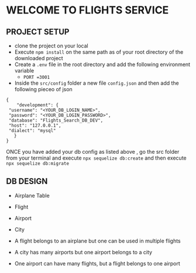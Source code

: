 # WELCOME TO FLIGHTS SERVICE 
 
 ## PROJECT SETUP
  - clone the project on your local
  - Execute `npm install` on the same path as of your root directory of the downloaded project
  - Create a `.env` file in the root directory and add the following environment variable
      - `PORT =3001`
  - Inside the `src/config` folder a new file `config.json` and then add the following pieceo of json 
   ```
  {
       "development": {
    "username": "<YOUR_DB_LOGIN_NAME>",
    "password": "<YOUR_DB_LOGIN_PASSWORD>",
    "database": "Flights_Search_DB_DEV",
    "host": "127.0.0.1",
    "dialect": "mysql"
      }
   }
   ```
   ONCE you have added your db config as listed above , go the src folder from your terminal and execute  `npx sequelize db:create` and then 
   execute `npx sequelize db:migrate`
   
  
## DB DESIGN
   - Airplane Table
   - Flight
   - Airport
   - City


   - A flight belongs to an airplane but one can be used in multiple flights
   - A city has many airports but one airport belongs to a city
   - One airport can have many flights, but a flight belongs to one airport